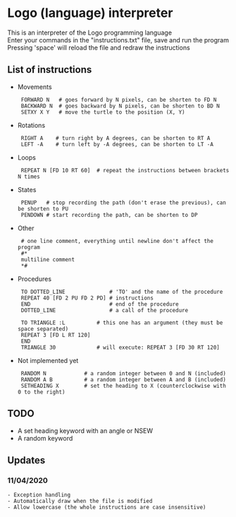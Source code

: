# Logo (language) interpreter

This is an interpreter of the Logo programming language  
Enter your commands in the "instructions.txt" file, save and run the program  
Pressing 'space' will reload the file and redraw the instructions  

## List of instructions

 - Movements

        FORWARD N   # goes forward by N pixels, can be shorten to FD N
        BACKWARD N  # goes backward by N pixels, can be shorten to BD N
        SETXY X Y   # move the turtle to the position (X, Y)
 - Rotations

        RIGHT A    # turn right by A degrees, can be shorten to RT A
        LEFT -A    # turn left by -A degrees, can be shorten to LT -A
 - Loops

        REPEAT N [FD 10 RT 60]  # repeat the instructions between brackets N times
 - States

        PENUP   # stop recording the path (don't erase the previous), can be shorten to PU
        PENDOWN # start recording the path, can be shorten to DP
 - Other

        # one line comment, everything until newline don't affect the program
        #*
        multiline comment
        *#
 - Procedures

        TO DOTTED_LINE              # 'TO' and the name of the procedure  
        REPEAT 40 [FD 2 PU FD 2 PD] # instructions  
        END                         # end of the procedure
        DOTTED_LINE                 # a call of the procedure
        
        TO TRIANGLE :L          # this one has an argument (they must be space separated)
        REPEAT 3 [FD L RT 120]  
        END                     
        TRIANGLE 30             # will execute: REPEAT 3 [FD 30 RT 120]
 - Not implemented yet

        RANDOM N            # a random integer between 0 and N (included)
        RANDOM A B          # a random integer between A and B (included)
        SETHEADING X        # set the heading to X (counterclockwise with 0 to the right)

## TODO
 - A set heading keyword with an angle or NSEW
 - A random keyword

## Updates
### 11/04/2020
    - Exception handling
    - Automatically draw when the file is modified
    - Allow lowercase (the whole instructions are case insensitive)

